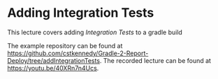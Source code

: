 # Adding Integration Tests

This lecture covers adding *Integration Tests* to a gradle build

The example repository can be found at
<https://github.com/cstkennedy/Gradle-2-Report-Deploy/tree/addIntegrationTests>. The recorded lecture
can be found at <https://youtu.be/40XRn7n4Ucs>.
